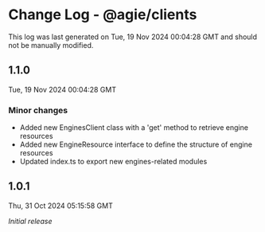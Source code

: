 # Change Log - @agie/clients

This log was last generated on Tue, 19 Nov 2024 00:04:28 GMT and should not be manually modified.

## 1.1.0
Tue, 19 Nov 2024 00:04:28 GMT

### Minor changes

- Added new EnginesClient class with a 'get' method to retrieve engine resources
- Added new EngineResource interface to define the structure of engine resources
- Updated index.ts to export new engines-related modules

## 1.0.1
Thu, 31 Oct 2024 05:15:58 GMT

_Initial release_

